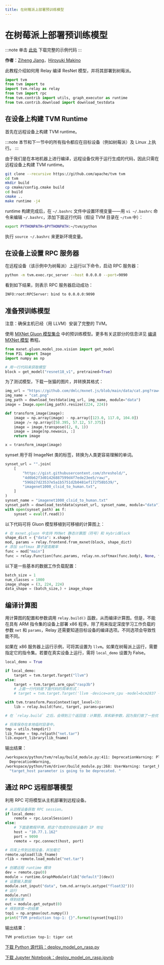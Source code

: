 ```yaml
---
title: 在树莓派上部署预训练模型
---
```


# 在树莓派上部署预训练模型

:::note
单击 [此处](https://tvm.apache.org/docs/how_to/deploy_models/deploy_model_on_rasp.html#sphx-glr-download-how-to-deploy-models-deploy-model-on-rasp-py) 下载完整的示例代码
:::

**作者**：[Ziheng Jiang](https://ziheng.org/)，[Hiroyuki Makino](https://makihiro.github.io/)

此教程介绍如何用 Relay 编译 ResNet 模型，并将其部署到树莓派。

``` python
import tvm
from tvm import te
import tvm.relay as relay
from tvm import rpc
from tvm.contrib import utils, graph_executor as runtime
from tvm.contrib.download import download_testdata
```

## 在设备上构建 TVM Runtime

首先在远程设备上构建 TVM runtime。

:::note
本节和下一节中的所有指令都应在目标设备（例如树莓派）及 Linux 上执行。
:::

由于我们是在本地机器上进行编译，远程设备仅用于运行生成的代码，因此只需在远程设备上构建 TVM runtime。

``` bash
git clone --recursive https://github.com/apache/tvm tvm
cd tvm
mkdir build
cp cmake/config.cmake build
cd build
cmake ..
make runtime -j4
```

runtime 构建完成后，在 `~/.bashrc` 文件中设置环境变量——用 `vi ~/.bashrc` 命令来编辑 `~/.bashrc`，添加下面这行代码（假设 TVM 目录在 `~/tvm` 中）：

``` bash
export PYTHONPATH=$PYTHONPATH:~/tvm/python
```

执行 `source ~/.bashrc` 来更新环境变量。

## 在设备上设置 RPC 服务器

在远程设备（该示例中为树莓派）上运行以下命令，启动 RPC 服务器：

``` bash
python -m tvm.exec.rpc_server --host 0.0.0.0 --port=9090
```

看到如下结果，则表示 RPC 服务器启动成功：

``` bash
INFO:root:RPCServer: bind to 0.0.0.0:9090
```

## 准备预训练模型

注意：确保主机已经（用 LLVM）安装了完整的 TVM。

使用 [MXNet Gluon 模型集合](https://mxnet.apache.org/api/python/gluon/model_zoo.html) 中的预训练模型。更多有关这部分的信息详见 [编译 MXNet 模型](/docs/how_to/compile/compile_mxnet) 教程。

``` python
from mxnet.gluon.model_zoo.vision import get_model
from PIL import Image
import numpy as np

# 用一行代码来获取模型
block = get_model("resnet18_v1", pretrained=True)
```

为了测试模型，下载一张猫的图片，并转换其格式：

``` python
img_url = "https://github.com/dmlc/mxnet.js/blob/main/data/cat.png?raw=true"
img_name = "cat.png"
img_path = download_testdata(img_url, img_name, module="data")
image = Image.open(img_path).resize((224, 224))

def transform_image(image):
    image = np.array(image) - np.array([123.0, 117.0, 104.0])
    image /= np.array([58.395, 57.12, 57.375])
    image = image.transpose((2, 0, 1))
    image = image[np.newaxis, :]
    return image

x = transform_image(image)
```

synset 用于将 ImageNet 类的标签，转换为人类更容易理解的单词。

``` python
synset_url = "".join(
    [
        "https://gist.githubusercontent.com/zhreshold/",
        "4d0b62f3d01426887599d4f7ede23ee5/raw/",
        "596b27d23537e5a1b5751d2b0481ef172f58b539/",
        "imagenet1000_clsid_to_human.txt",
    ]
)
synset_name = "imagenet1000_clsid_to_human.txt"
synset_path = download_testdata(synset_url, synset_name, module="data")
with open(synset_path) as f:
    synset = eval(f.read())
```

以下代码可将 Gluon 模型移植到可移植的计算图上：

``` python
# 在 mxnet.gluon 中支持 MXNet 静态计算图（符号）和 HybridBlock
shape_dict = {"data": x.shape}
mod, params = relay.frontend.from_mxnet(block, shape_dict)
# 添加 softmax 算子提高概率
func = mod["main"]
func = relay.Function(func.params, relay.nn.softmax(func.body), None, func.type_params, func.attrs)
```

以下是一些基本的数据工作负载配置：

``` python
batch_size = 1
num_classes = 1000
image_shape = (3, 224, 224)
data_shape = (batch_size,) + image_shape
```

## 编译计算图

用计算图的配置和参数调用 `relay.build()` 函数，从而编译计算图。但是，不能在具有 ARM 指令集的设备上部署 x86 程序。除了用来指定深度学习工作负载的参数 `net` 和 `params`，Relay 还需要知道目标设备的编译选项。不同选项会导致性能不同。

如果在 x86 服务器上运行示例，可将其设置为 `llvm`。如果在树莓派上运行，需要指定它的指令集。若要在真实设备上运行，需将 `local_demo` 设置为 False。

``` python
local_demo = True

if local_demo:
    target = tvm.target.Target("llvm")
else:
    target = tvm.target.arm_cpu("rasp3b")
    # 上面一行代码是下面代码的简单形式：
    # target = tvm.target.Target('llvm -device=arm_cpu -model=bcm2837 -mtriple=armv7l-linux-gnueabihf -mattr=+neon')

with tvm.transform.PassContext(opt_level=3):
    lib = relay.build(func, target, params=params)

# 在 `relay.build` 之后，会得到三个返回值：计算图，库和新参数，因为我们做了一些优化，它们会改变参数，但模型的结果不变。

# 将库保存在本地临时目录中。
tmp = utils.tempdir()
lib_fname = tmp.relpath("net.tar")
lib.export_library(lib_fname)
```

输出结果：

``` bash
/workspace/python/tvm/relay/build_module.py:411: DeprecationWarning: Please use input parameter mod (tvm.IRModule) instead of deprecated parameter mod (tvm.relay.function.Function)
  DeprecationWarning,
/workspace/python/tvm/driver/build_module.py:268: UserWarning: target_host parameter is going to be deprecated. Please pass in tvm.target.Target(target, host=target_host) instead.
  "target_host parameter is going to be deprecated. "
```

## 通过 RPC 远程部署模型

利用 RPC 可将模型从主机部署到远程设备。

``` python
# 从远程设备获取 RPC session。
if local_demo:
    remote = rpc.LocalSession()
else:
    # 下面是教程环境，把这个改成你目标设备的 IP 地址
    host = "10.77.1.162"
    port = 9090
    remote = rpc.connect(host, port)

# 将库上传到远程设备，并加载它
remote.upload(lib_fname)
rlib = remote.load_module("net.tar")

# 创建远程 runtime 模块
dev = remote.cpu(0)
module = runtime.GraphModule(rlib["default"](dev))
# 设置输入数据
module.set_input("data", tvm.nd.array(x.astype("float32")))
# 运行
module.run()
# 得到结果
out = module.get_output(0)
# 得到排第一的结果
top1 = np.argmax(out.numpy())
print("TVM prediction top-1: {}".format(synset[top1]))
```

输出结果：

``` bash
TVM prediction top-1: tiger cat
```

[下载 Python 源代码：deploy_model_on_rasp.py](https://tvm.apache.org/docs/_downloads/408ef96692a668b33d94eca33cac7e0a/deploy_model_on_rasp.py)

[下载 Jupyter Notebook：deploy_model_on_rasp.ipynb](https://tvm.apache.org/docs/_downloads/7c392f39b90d93406ef30c6185c5686c/deploy_model_on_rasp.ipynb)
